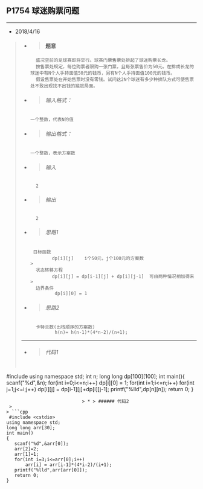 ## P1754 球迷购票问题
---  

* 2018/4/16    
> * > #### 题意  
>
>		  盛况空前的足球赛即将举行。球赛门票售票处排起了球迷购票长龙。
>		  按售票处规定，每位购票者限购一张门票，且每张票售价为50元。在排成长龙的球迷中有N个人手持面值50元的钱币，另有N个人手持面值100元的钱币。
>	      假设售票处在开始售票时没有零钱。试问这2N个球迷有多少种排队方式可使售票处不致出现找不出钱的尴尬局面。
>
> * > ###### 输入格式：
>		一个整数，代表N的值
> * > ######  输出格式：
>		一个整数，表示方案数   
>
> * > ######  输入
>		  2 
>        
> * > ######  输出
>		  2
>
> * > ###### 思路1
> 		 目标函数
>				dp[i][j] 	i个50元，j个100元的方案数
>		>
>		  状态转移方程
>				dp[i][j] = dp[i-1][j] + dp[i][j-1]  可由两种情况相加得来
>		>
>		  边界条件 
>				 dp[i][0] = 1 	
>		
> * > ###### 思路2
>		  卡特兰数(出栈顺序的方案数)
>			     h(n)= h(n-1)*(4*n-2)/(n+1);
> ---
> * > ###### 代码1
>       
>   ```cpp
#include <cstdio>
using namespace std;
int n;
long long dp[100][100];
int main(){
    scanf("%d",&n);
    for(int i=0;i<=n;i++)
        dp[i][0] = 1;
    for(int i=1;i<=n;i++)
        for(int j=1;j<=i;j++)
            dp[i][j] = dp[i-1][j]+dp[i][j-1];
    printf("%lld",dp[n][n]);
    return 0;
}
 ```
                             > * > ###### 代码2
  >
 > ```cpp
  #include <cstdio>
using namespace std;
long long arr[30];
int main()
{
    scanf("%d",&arr[0]);
    arr[2]=2;
    arr[1]=1;
    for(int i=3;i<=arr[0];i++)
        arr[i] = arr[i-1]*(4*i-2)/(i+1);
    printf("%lld",arr[arr[0]]);
    return 0;
}
  ```